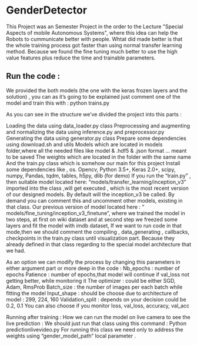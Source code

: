 # GenderDetector
This Project was an Semester Project in the order to the Lecture "Special Aspects of mobile Autonomous Systems", where this idea can help the Robots to cummunicate better with people. Whtat did made better is that the whole training process got faster than using normal transfer learning method. Because we found the fine tuning much better to use the high value features plus reduce the time and trainable parameters.

## Run the code :
We provided the both models (the one with the keras frozen layers and the solution) , you can as it’s going to be explained just comment one of the model and train this with : python trains.py

As you can see in the structure we’ve divided the project into this parts :

Loading the data using data_loader.py class
Preprocessing and augmenting and normalizing the data using inference.py and preprocessor.py
Generating the data using generator.py class
Prepare some dependencies using download.sh and utils
Models which are located in models folder,where all the needed files like model & .hdf5 & .json format … meant to be saved
The weights which are located in the folder with the same name
And the train.py class which is somehow our main for this project
Install some dependencies like , os. Opencv, Python 3.5+, Keras 2.0+, scipy, numpy, Pandas, tqdm, tables, h5py, dlib (for demo)
If you run the “train.py” , then suitable model located here: “models/transfer_learning/inception_v3” imported into the class ,will get executed , which is the most recent version of our designed models. By default will the inception_v3 be called. By demand you can comment this and uncomment other models, existing in that class. Our previous version of model located here : “ models/fine_tuning/inception_v3_finetune”, where we trained the model in two steps, at first on wiki dataset and at second step we freezed some layers and fit the model with imdb dataset, If we want to run code in that mode,then we should comment the compiling , data_generating , callbacks, checkpoints in the train.py class until visualization part. Because they already defined in that class regarding to the special model architecture that we had.

As an option we can modify the process by changing this parameters in either argument part or more deep in the code : Nb_epochs : number of epochs Patience : number of epochs,that model will continue if val_loss not getting better, while monitoring it The optimizer : could be either SGD, Adam, RmsProb Batch_size : the number of images per each batch while fitting the model Input_shape : should be choose due to architecture of model : 299, 224, 160 Validation_split : depends on your decision could be 0.2, 0.1 You can also choose if you monitor loss, val_loss, accuracy, val_acc

Running after training : How we can run the model on live camera to see the live prediction : We should just run that class using this command : Python predictionlivevideo.py For running this class we need only to address the weights using “gender_model_path” local parameter .
